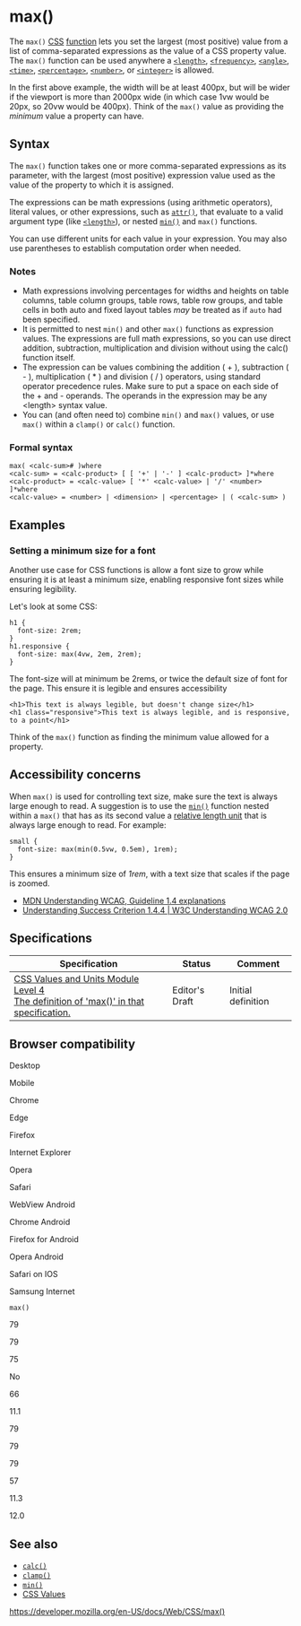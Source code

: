 # max()

The `max()` [CSS](https://developer.mozilla.org/en-US/docs/Web/CSS) [function](css_functions) lets you set the largest (most positive) value from a list of comma-separated expressions as the value of a CSS property value. The `max()` function can be used anywhere a [`<length>`](length), [`<frequency>`](frequency), [`<angle>`](angle), [`<time>`](time), [`<percentage>`](percentage), [`<number>`](number), or [`<integer>`](integer) is allowed.

In the first above example, the width will be at least 400px, but will be wider if the viewport is more than 2000px wide (in which case 1vw would be 20px, so 20vw would be 400px). Think of the `max()` value as providing the _minimum_ value a property can have.

## Syntax

The `max()` function takes one or more comma-separated expressions as its parameter, with the largest (most positive) expression value used as the value of the property to which it is assigned.

The expressions can be math expressions (using arithmetic operators), literal values, or other expressions, such as [`attr()`](<attr()>), that evaluate to a valid argument type (like [`<length>`](length)), or nested [`min()`](<min()>) and `max()` functions.

You can use different units for each value in your expression. You may also use parentheses to establish computation order when needed.

### Notes

- Math expressions involving percentages for widths and heights on table columns, table column groups, table rows, table row groups, and table cells in both auto and fixed layout tables _may_ be treated as if `auto` had been specified.
- It is permitted to nest `min()` and other `max()` functions as expression values. The expressions are full math expressions, so you can use direct addition, subtraction, multiplication and division without using the calc() function itself.
- The expression can be values combining the addition ( + ), subtraction ( - ), multiplication ( \* ) and division ( / ) operators, using standard operator precedence rules. Make sure to put a space on each side of the + and - operands. The operands in the expression may be any &lt;length&gt; syntax value.
- You can (and often need to) combine `min()` and `max()` values, or use `max()` within a `clamp()` or `calc()` function.

### Formal syntax

    max( <calc-sum># )where
    <calc-sum> = <calc-product> [ [ '+' | '-' ] <calc-product> ]*where
    <calc-product> = <calc-value> [ '*' <calc-value> | '/' <number> ]*where
    <calc-value> = <number> | <dimension> | <percentage> | ( <calc-sum> )

## Examples

### Setting a minimum size for a font

Another use case for CSS functions is allow a font size to grow while ensuring it is at least a minimum size, enabling responsive font sizes while ensuring legibility.

Let's look at some CSS:

    h1 {
      font-size: 2rem;
    }
    h1.responsive {
      font-size: max(4vw, 2em, 2rem);
    }

The font-size will at minimum be 2rems, or twice the default size of font for the page. This ensure it is legible and ensures accessibility

    <h1>This text is always legible, but doesn't change size</h1>
    <h1 class="responsive">This text is always legible, and is responsive, to a point</h1>

Think of the `max()` function as finding the minimum value allowed for a property.

## Accessibility concerns

When `max()` is used for controlling text size, make sure the text is always large enough to read. A suggestion is to use the [`min()`](<min()>) function nested within a `max()` that has as its second value a [relative length unit](length#relative_length_units) that is always large enough to read. For example:

    small {
      font-size: max(min(0.5vw, 0.5em), 1rem);
    }

This ensures a minimum size of _1rem_, with a text size that scales if the page is zoomed.

- [MDN Understanding WCAG, Guideline 1.4 explanations](https://developer.mozilla.org/ja/docs/Web/Accessibility/Understanding_WCAG/Perceivable#guideline_1.4_make_it_easier_for_users_to_see_and_hear_content_including_separating_foreground_from_background)
- [Understanding Success Criterion 1.4.4 | W3C Understanding WCAG 2.0](https://www.w3.org/TR/UNDERSTANDING-WCAG20/visual-audio-contrast-scale.html)

## Specifications

<table><thead><tr class="header"><th>Specification</th><th>Status</th><th>Comment</th></tr></thead><tbody><tr class="odd"><td><a href="https://drafts.csswg.org/css-values-4/#funcdef-max">CSS Values and Units Module Level 4<br />
<span class="small">The definition of 'max()' in that specification.</span></a></td><td><span class="spec-ed">Editor's Draft</span></td><td>Initial definition</td></tr></tbody></table>

## Browser compatibility

Desktop

Mobile

Chrome

Edge

Firefox

Internet Explorer

Opera

Safari

WebView Android

Chrome Android

Firefox for Android

Opera Android

Safari on IOS

Samsung Internet

`max()`

79

79

75

No

66

11.1

79

79

79

57

11.3

12.0

## See also

- [`calc()`](<calc()>)
- [`clamp()`](<clamp()>)
- [`min()`](<min()>)
- [CSS Values](https://developer.mozilla.org/en-US/docs/Learn/CSS/Building_blocks/Values_and_units)

<a href="https://developer.mozilla.org/en-US/docs/Web/CSS/max()" class="_attribution-link">https://developer.mozilla.org/en-US/docs/Web/CSS/max()</a>
